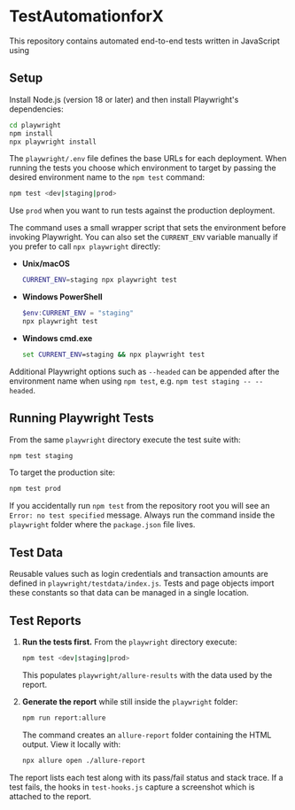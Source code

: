 # TestAutomationforX

This repository contains automated end-to-end tests written in JavaScript using


## Setup

Install Node.js (version 18 or later) and then install Playwright's
dependencies:

```bash
cd playwright
npm install
npx playwright install
```

The `playwright/.env` file defines the base URLs for each deployment.
When running the tests you choose which environment to target by passing the
desired environment name to the `npm test` command:

```bash
npm test <dev|staging|prod>
```
Use `prod` when you want to run tests against the production deployment.


The command uses a small wrapper script that sets the environment before
invoking Playwright. You can also set the `CURRENT_ENV` variable manually if
you prefer to call `npx playwright` directly:

* **Unix/macOS**
  ```bash
  CURRENT_ENV=staging npx playwright test
  ```
* **Windows PowerShell**
  ```powershell
  $env:CURRENT_ENV = "staging"
  npx playwright test
  ```
* **Windows cmd.exe**
  ```cmd
  set CURRENT_ENV=staging && npx playwright test
  ```

Additional Playwright options such as `--headed` can be appended after the
environment name when using `npm test`, e.g. `npm test staging -- --headed`.

## Running Playwright Tests

From the same `playwright` directory execute the test suite with:

```bash
npm test staging
```
To target the production site:
```bash
npm test prod
```

If you accidentally run `npm test` from the repository root you will see an
`Error: no test specified` message. Always run the command inside the
`playwright` folder where the `package.json` file lives.

## Test Data

Reusable values such as login credentials and transaction amounts are defined in
`playwright/testdata/index.js`. Tests and page objects import these constants so
that data can be managed in a single location.

## Test Reports

1. **Run the tests first.** From the `playwright` directory execute:

   ```bash
   npm test <dev|staging|prod>
   ```

   This populates `playwright/allure-results` with the data used by the report.

2. **Generate the report** while still inside the `playwright` folder:

   ```bash
   npm run report:allure
   ```

   The command creates an `allure-report` folder containing the HTML output.
   View it locally with:

   ```bash
   npx allure open ./allure-report
   ```

The report lists each test along with its pass/fail status and stack trace.
If a test fails, the hooks in `test-hooks.js` capture a screenshot which is
attached to the report.
